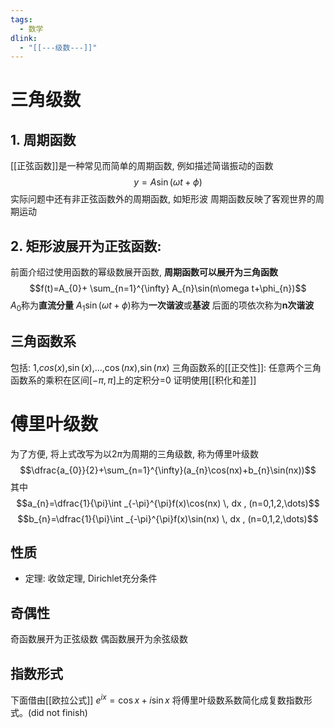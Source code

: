 ```yaml
---
tags:
  - 数学
dlink:
  - "[[---级数---]]"
---
```

# 三角级数
## 1. 周期函数
[[正弦函数]]是一种常见而简单的周期函数, 例如描述简谐振动的函数
$$y=A\sin(\omega t+\phi)$$
实际问题中还有非正弦函数外的周期函数, 如矩形波
周期函数反映了客观世界的周期运动
## 2. 矩形波展开为正弦函数: 
前面介绍过使用函数的幂级数展开函数, **周期函数可以展开为三角函数**
$$f(t)=A_{0}+ \sum_{n=1}^{\infty} A_{n}\sin(n\omega t+\phi_{n})$$
$A_{0}$称为**直流分量**
$A_{1}\sin(\omega t+\phi)$称为**一次谐波**或**基波**
后面的项依次称为**n次谐波** 

## 三角函数系
包括: 1,$cos(x)$,$\sin(x)$,...,$\cos(nx)$,$\sin(nx)$ 
三角函数系的[[正交性]]: 任意两个三角函数系的乘积在区间$[-\pi,\pi]$上的定积分=0
证明使用[[积化和差]]

# 傅里叶级数
为了方便, 将上式改写为以$2\pi$为周期的三角级数, 称为傅里叶级数
$$\dfrac{a_{0}}{2}+\sum_{n=1}^{\infty}(a_{n}\cos(nx)+b_{n}\sin(nx))$$
其中
$$a_{n}=\dfrac{1}{\pi}\int _{-\pi}^{\pi}f(x)\cos(nx) \, dx , (n=0,1,2,\dots)$$
$$b_{n}=\dfrac{1}{\pi}\int _{-\pi}^{\pi}f(x)\sin(nx) \, dx , (n=0,1,2,\dots)$$

## 性质
- 定理: 收敛定理, Dirichlet充分条件

## 奇偶性
奇函数展开为正弦级数
偶函数展开为余弦级数

## 指数形式
下面借由[[欧拉公式]]$\displaystyle \ e^{ix}=\cos x+i\sin x$ 将傅里叶级数系数简化成复数指数形式。(did not finish)



